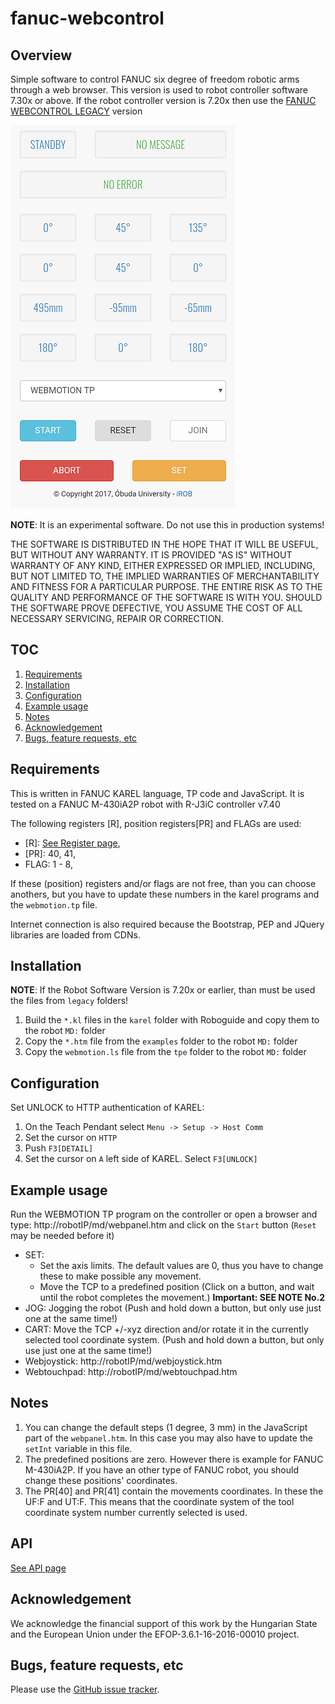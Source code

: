 # fanuc-webcontrol

## Overview
Simple software to control FANUC six degree of freedom robotic arms through a web browser.
This version is used to robot controller software 7.30x or above.
If the robot controller version is 7.20x then use the [FANUC WEBCONTROL LEGACY](https://github.com/ABC-iRobotics/fanuc-webcontrol-legacy) version

![Image of fanuc-webcontrol](preview.png)

**NOTE**: It is an experimental software. Do not use this in production systems!

THE SOFTWARE IS DISTRIBUTED IN THE HOPE THAT IT WILL BE USEFUL, BUT WITHOUT ANY WARRANTY. IT IS PROVIDED "AS IS" WITHOUT WARRANTY OF ANY KIND, EITHER EXPRESSED OR IMPLIED, INCLUDING, BUT NOT LIMITED TO, THE IMPLIED WARRANTIES OF MERCHANTABILITY AND FITNESS FOR A PARTICULAR PURPOSE. THE ENTIRE RISK AS TO THE QUALITY AND PERFORMANCE OF THE SOFTWARE IS WITH YOU. SHOULD THE SOFTWARE PROVE DEFECTIVE, YOU ASSUME THE COST OF ALL NECESSARY SERVICING, REPAIR OR CORRECTION.

## TOC
1. [Requirements](#requirements)
2. [Installation](#installation)
3. [Configuration](#configuration)
4. [Example usage](#example-usage)
5. [Notes](#notes)
6. [Acknowledgement](#acknowledgement)
7. [Bugs, feature requests, etc](#bugs-feature-requests-etc)

## Requirements
This is written in FANUC KAREL language, TP code and JavaScript. It is tested on a FANUC M-430iA2P robot with R-J3iC controller v7.40

The following registers [R], position registers[PR] and FLAGs are used:
- [R]: [See Register page](register.md),
- [PR]: 40, 41,
- FLAG: 1 - 8,

If these (position) registers and/or flags are not free, than you can choose anothers, but you have to update these numbers in the karel programs and the `webmotion.tp` file.

Internet connection is also required because the Bootstrap, PEP and JQuery libraries are loaded from CDNs.

## Installation

**NOTE**: If the Robot Software Version is 7.20x or earlier, than must be used the files from `legacy` folders!

1. Build the `*.kl` files in the `karel` folder with Roboguide and copy them to the robot `MD:` folder
2. Copy the `*.htm` file from the `examples` folder to the robot `MD:` folder
3. Copy the `webmotion.ls` file from the `tpe` folder to the robot `MD:` folder

## Configuration
Set UNLOCK to HTTP authentication of KAREL: 
1. On the Teach Pendant select `Menu -> Setup -> Host Comm`
2. Set the cursor on `HTTP`
3. Push `F3[DETAIL]`
4. Set the cursor on `A` left side of KAREL. Select `F3[UNLOCK]`

## Example usage

Run the WEBMOTION TP program on the controller or open a browser and type: http://robotIP/md/webpanel.htm and click on the `Start` button (`Reset` may be needed before it)
- SET: 
  * Set the axis limits. The default values are 0, thus you have to change these to make possible any movement.
  * Move the TCP to a predefined position (Click on a button, and wait until the robot completes the movement.) **Important: SEE NOTE No.2**
- JOG: Jogging the robot (Push and hold down a button, but only use just one at the same time!)
- CART: Move the TCP +/-xyz direction and/or rotate it in the currently selected tool coordinate system. (Push and hold down a button, but only use just one at the same time!)
- Webjoystick: http://robotIP/md/webjoystick.htm
- Webtouchpad: http://robotIP/md/webtouchpad.htm

## Notes
1. You can change the default steps (1 degree, 3 mm) in the JavaScript part of the `webpanel.htm`. In this case you may also have to update the `setInt` variable in this file.
2. The predefined positions are zero. However there is example for FANUC M-430iA2P. If you have an other type of FANUC robot, you should change these positions' coordinates.
3. The PR[40] and PR[41] contain the movements coordinates. In these the UF:F and UT:F. This means that the coordinate system of the tool coordinate system number currently selected is used.

## API
  [See API page](API.md)

## Acknowledgement
We acknowledge the financial support of this work by the Hungarian State and the European Union under the  EFOP-3.6.1-16-2016-00010 project.

## Bugs, feature requests, etc
Please use the [GitHub issue tracker][].

[GitHub issue tracker]: https://github.com/ABC-iRobotics/fanuc-webcontrol/issues